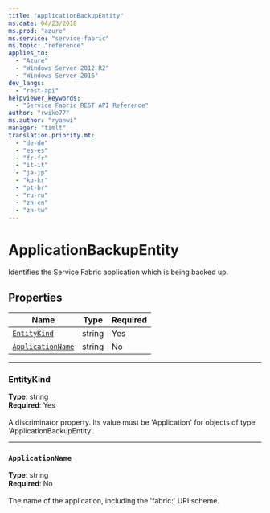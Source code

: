 ```yaml
---
title: "ApplicationBackupEntity"
ms.date: 04/23/2018
ms.prod: "azure"
ms.service: "service-fabric"
ms.topic: "reference"
applies_to: 
  - "Azure"
  - "Windows Server 2012 R2"
  - "Windows Server 2016"
dev_langs: 
  - "rest-api"
helpviewer_keywords: 
  - "Service Fabric REST API Reference"
author: "rwike77"
ms.author: "ryanwi"
manager: "timlt"
translation.priority.mt: 
  - "de-de"
  - "es-es"
  - "fr-fr"
  - "it-it"
  - "ja-jp"
  - "ko-kr"
  - "pt-br"
  - "ru-ru"
  - "zh-cn"
  - "zh-tw"
---
```

# ApplicationBackupEntity

Identifies the Service Fabric application which is being backed up.

## Properties
| Name | Type | Required |
| --- | --- | --- |
| [`EntityKind`](#entitykind) | string | Yes |
| [`ApplicationName`](#applicationname) | string | No |

____
### EntityKind
__Type__: string <br/>
__Required__: Yes <br/>
<br/>
A discriminator property. Its value must be 'Application' for objects of type 'ApplicationBackupEntity'.

____
### `ApplicationName`
__Type__: string <br/>
__Required__: No<br/>
<br/>
The name of the application, including the 'fabric:' URI scheme.
